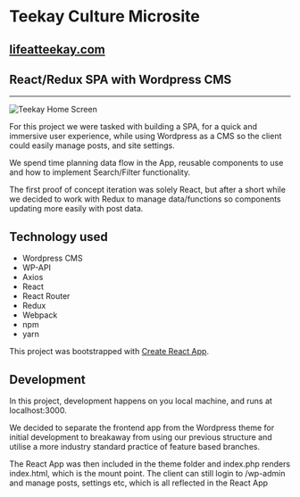 # **Teekay Culture Microsite** #
## [lifeatteekay.com](http://lifeatteekay.com/)
## React/Redux SPA with Wordpress CMS ##
- - - - - - - - - - - - - - - - - - - - -

![Teekay Home Screen](http://i.imgur.com/eOlV9eH.png "Teekay Home Screen")

For this project we were tasked with building a SPA, for a quick and immersive user experience, while using Wordpress as a CMS so the client could easily manage posts, and site settings.

We spend time planning data flow in the App, reusable components to use and how to implement Search/Filter functionality.

The first proof of concept iteration was solely React, but after a short while we decided to work with Redux to manage data/functions so components updating more easily with post data.

## Technology used 
* Wordpress CMS
* WP-API
* Axios
* React 
* React Router
* Redux
* Webpack
* npm
* yarn

This project was bootstrapped with [Create React App](https://github.com/facebookincubator/create-react-app).

## Development
In this project, development happens on you local machine, and runs at localhost:3000. 

We decided to separate the frontend app from the Wordpress theme for initial development to breakaway from using our previous structure and utilise a more industry standard practice of feature based branches.

The React App was then included in the theme folder and index.php renders index.html, which is the mount point. The client can still login to /wp-admin and manage posts, settings etc, which is all reflected in the React App
